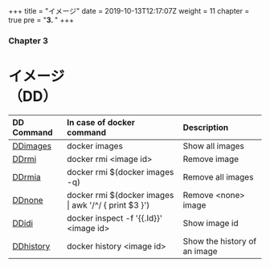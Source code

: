 +++
title = "イメージ"
date = 2019-10-13T12:17:07Z
weight = 11
chapter = true
pre = "<b>3. </b>"
+++

### Chapter 3

# イメージ<br>（DD）

|DD Command|In case of docker command|Description|
|:---|:---|:---|
|[DDimages](ddimages/)|docker images |Show all images|
|[DDrmi](ddrmi/)|docker rmi \<image id>|Remove image|
|[DDrmia](ddrmia/)|docker rmi $(docker images -q)|Remove all images|
|[DDnone](ddnone/)|docker rmi $(docker images \| awk '/^<none>/ { print $3 }')|Remove \<none> image|
|[DDidi](ddidi)|docker inspect -f '{{.Id}}' \<image id>|Show image id|
|[DDhistory](ddhistory/)|docker history \<image id>|Show the history of an image|